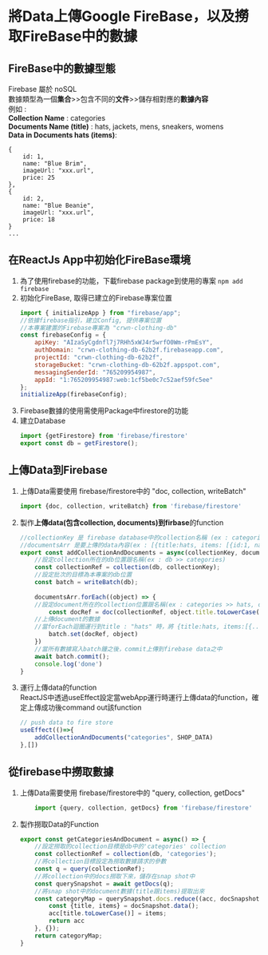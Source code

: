 # 將Data上傳Google FireBase，以及撈取FireBase中的數據

## FireBase中的數據型態
Firebase 屬於 noSQL <br>
數據類型為一個**集合**>>包含不同的**文件**>>儲存相對應的**數據內容** <br>
例如 : <br>
**Collection Name** : categories <br>
**Documents Name (title)** : hats, jackets, mens, sneakers, womens <br>
**Data in Documents hats (items)**: 
```
{
    id: 1,
    name: "Blue Brim",
    imageUrl: "xxx.url",
    price: 25
},
{
    id: 2,
    name: "Blue Beanie",
    imageUrl: "xxx.url",
    price: 18
}
...
```

## 在ReactJs App中初始化FireBase環境
1. 為了使用firebase的功能，下載firebase package到使用的專案
   ``` npm add firebase ```
2. 初始化FireBase, 取得已建立的Firebase專案位置
    ```js
    import { initializeApp } from "firebase/app";
    //依據firebase指引，建立Config, 提供專案位置
    //本專案建置的Firebase專案為 "crwn-clothing-db"
    const firebaseConfig = {
        apiKey: "AIzaSyCgdnfl7j7RHh5xWJ4r5wrfO0Wm-rPmEsY",
        authDomain: "crwn-clothing-db-62b2f.firebaseapp.com",
        projectId: "crwn-clothing-db-62b2f",
        storageBucket: "crwn-clothing-db-62b2f.appspot.com",
        messagingSenderId: "765209954987",
        appId: "1:765209954987:web:1cf5be0c7c52aef59fc5ee"
    };
    initializeApp(firebaseConfig);
    ```
3. Firebase數據的使用需使用Package中firestore的功能
4. 建立Database
    ```js
    import {getFirestore} from 'firebase/firestore'
    export const db = getFirestore();
    ```
## 上傳Data到Firebase
1. 上傳Data需要使用 firebase/firestore中的 "doc, collection, writeBatch"
    ```js
    import {doc, collection, writeBatch} from 'firebase/firestore'
    ```
2. 製作**上傳data(包含collection, documents)到firbase**的function
    ```js
    //collectionKey 是 firebase database中的collection名稱 (ex : categories)
    //documentsArr 是要上傳的data內容(ex : [{title:hats, items: [{id:1, name:"Blue Brim",price:25}, {...}]}] 詳見src/shop-data.js)
    export const addCollectionAndDocuments = async(collectionKey, documentsArr) => {
        //設定collection所在的db位置跟名稱(ex : db >> categories)
        const collectionRef = collection(db, collectionKey);
        //設定批次的目標為本專案的db位置
        const batch = writeBatch(db);
        
        documentsArr.forEach((object) => {
        //設定document所在的collection位置跟名稱(ex : categories >> hats, categories >> jackets ...)
            const docRef = doc(collectionRef, object.title.toLowerCase());
        //上傳document的數據
        //當forEach迴圈運行到title : "hats" 時，將 {title:hats, items:[{...},{...}]}寫入batch中
            batch.set(docRef, object)
        })
        //當所有數據寫入batch鐘之後，commit上傳到firebase data之中
        await batch.commit();
        console.log('done')
    }
    ```
3. 運行上傳data的function
    <br>
    ReactJS中透過useEffect設定當webApp運行時運行上傳data的function，確定上傳成功後command out該function
    ```js
    // push data to fire store
    useEffect(()=>{
        addCollectionAndDocuments("categories", SHOP_DATA)
    },[])
    ```

## 從firebase中撈取數據
1. 上傳Data需要使用 firebase/firestore中的 "query, collection, getDocs"
   ```js 
       import {query, collection, getDocs} from 'firebase/firestore'
    ```
2. 製作撈取Data的Function
    ```js
    export const getCategoriesAndDocument = async() => {
        //設定撈取的collection目標是db中的'categories' collection
        const collectionRef = collection(db, 'categories');
        //將collection目標設定為撈取數據請求的參數
        const q = query(collectionRef);
        //將collection中的docs撈取下來，儲存在snap shot中
        const querySnapshot = await getDocs(q);
        //將snap shot中的document數據(title跟items)提取出來
        const categoryMap = querySnapshot.docs.reduce((acc, docSnapshot)=>{
            const {title, items} = docSnapshot.data();
            acc[title.toLowerCase()] = items;
            return acc
        }, {});
        return categoryMap;
    }
    ```